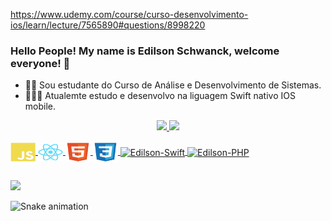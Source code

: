 https://www.udemy.com/course/curso-desenvolvimento-ios/learn/lecture/7565890#questions/8998220

### Hello People! My name is Edilson Schwanck, welcome everyone! 👋


- 👨‍🎓 Sou estudante do Curso de Análise e Desenvolvimento de Sistemas.
- 👨🏿‍💻 Atualemte estudo e desenvolvo na liguagem Swift nativo IOS mobile. 



<div align="center">
  <a href="https://github.com/EdilsonSchwanck">
  <img height="180em" src="https://github-readme-stats.vercel.app/api?username=EdilsonSchwanck&show_icons=true&theme=merko&include_all_commits=true&count_private=true"/>
  <img height="180em" src="https://github-readme-stats.vercel.app/api/top-langs/?username=EdilsonSchwanck&layout=compact&langs_count=7&theme=merko"/>
</div>

<div style="display: inline_block"><br>
  <img align="center" alt="Edilson-js" height="30" width="40" src="https://raw.githubusercontent.com/devicons/devicon/master/icons/javascript/javascript-plain.svg">
  <img align="center" alt="Edilson-React" height="30" width="40" src="https://raw.githubusercontent.com/devicons/devicon/master/icons/react/react-original.svg">
  <img align="center" alt="Edilson-HTML" height="30" width="40" src="https://raw.githubusercontent.com/devicons/devicon/master/icons/html5/html5-original.svg">
  <img align="center" alt="Edilson-CSS" height="30" width="40" src="https://raw.githubusercontent.com/devicons/devicon/master/icons/css3/css3-original.svg">
  <img align="center" alt="Edilson-Swift" height="30" width="40" src="https://cdn.jsdelivr.net/gh/devicons/devicon/icons/swift/swift-original.svg">
  <img align="center" alt="Edilson-PHP" height="30" width="40" src="https://cdn.jsdelivr.net/gh/devicons/devicon/icons/php/php-original.svg">
</div>

## 
  
<div>
 
  <a href="" target="_blank"><img src="https://img.shields.io/badge/-LinkedIn-%230077B5?style=for-the-badge&logo=linkedin&logoColor=white" target="_blank"></a> 
 
   ![Snake animation](https://github.com/EdilsonSchwanck/EdilsonSchwanck/blob/output/github-contribution-grid-snake.svg)
 
 
</div>  
 

